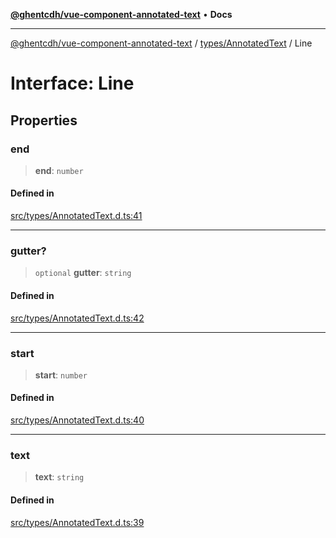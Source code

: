 [**@ghentcdh/vue-component-annotated-text**](../../../README.md) • **Docs**

***

[@ghentcdh/vue-component-annotated-text](../../../modules.md) / [types/AnnotatedText](../README.md) / Line

# Interface: Line

## Properties

### end

> **end**: `number`

#### Defined in

[src/types/AnnotatedText.d.ts:41](https://github.com/GhentCDH/vue_component_annotated_text/blob/bbd5dc841c855a8533eb4b63ec1d23dd4ebf9e1d/src/types/AnnotatedText.d.ts#L41)

***

### gutter?

> `optional` **gutter**: `string`

#### Defined in

[src/types/AnnotatedText.d.ts:42](https://github.com/GhentCDH/vue_component_annotated_text/blob/bbd5dc841c855a8533eb4b63ec1d23dd4ebf9e1d/src/types/AnnotatedText.d.ts#L42)

***

### start

> **start**: `number`

#### Defined in

[src/types/AnnotatedText.d.ts:40](https://github.com/GhentCDH/vue_component_annotated_text/blob/bbd5dc841c855a8533eb4b63ec1d23dd4ebf9e1d/src/types/AnnotatedText.d.ts#L40)

***

### text

> **text**: `string`

#### Defined in

[src/types/AnnotatedText.d.ts:39](https://github.com/GhentCDH/vue_component_annotated_text/blob/bbd5dc841c855a8533eb4b63ec1d23dd4ebf9e1d/src/types/AnnotatedText.d.ts#L39)
